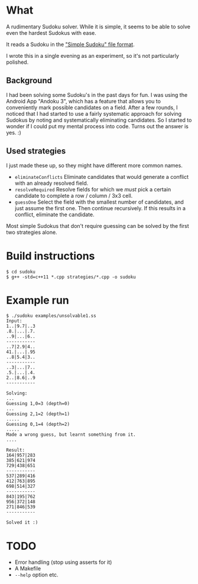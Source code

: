 # What

A rudimentary Sudoku solver. While it is simple, it seems to be able to solve even the hardest Sudokus with ease.

It reads a Sudoku in the ["Simple Sudoku" file format](http://www.sudocue.net/fileformats.php).

I wrote this in a single evening as an experiment, so it's not particularly polished.

## Background

I had been solving some Sudoku's in the past days for fun. I was using the Android App "Andoku 3", which has a feature that allows you to conveniently mark possible candidates on a field.
After a few rounds, I noticed that I had started to use a fairly systematic approach for solving Sudokus by noting and systematically eliminating candidates. So I started to wonder if I could put my mental process into code. Turns out the answer is yes. :)

## Used strategies

I just made these up, so they might have different more common names.

* `eliminateConflicts` Eliminate candidates that would generate a conflict with an already resolved field.
* `resolveRequired` Resolve fields for which we *must* pick a certain candidate to complete a row / column / 3x3 cell.
* `guessOne` Select the field with the smallest number of candidates, and just assume the first one. Then continue recursively. If this results in a conflict, eliminate the candidate.

Most simple Sudokus that don't require guessing can be solved by the first two strategies alone.

# Build instructions

```
$ cd sudoku
$ g++ -std=c++11 *.cpp strategies/*.cpp -o sudoku
```

# Example run

```
$ ./sudoku examples/unsolvable1.ss
Input:
1..|9.7|..3
.8.|...|.7.
..9|...|6..
-----------
..7|2.9|4..
41.|...|.95
..8|5.4|3..
-----------
..3|...|7..
.5.|...|.4.
2..|8.6|..9
-----------

Solving:
...
Guessing 1,0=3 (depth=0)
...
Guessing 2,1=2 (depth=1)
.....
Guessing 0,1=4 (depth=2)
.....
Made a wrong guess, but learnt something from it.
....

Result:
164|957|283
385|621|974
729|438|651
-----------
537|289|416
412|763|895
698|514|327
-----------
843|195|762
956|372|148
271|846|539
-----------

Solved it :)
```

# TODO

* Error handling (stop using asserts for it)
* A Makefile
* `--help` option etc.
